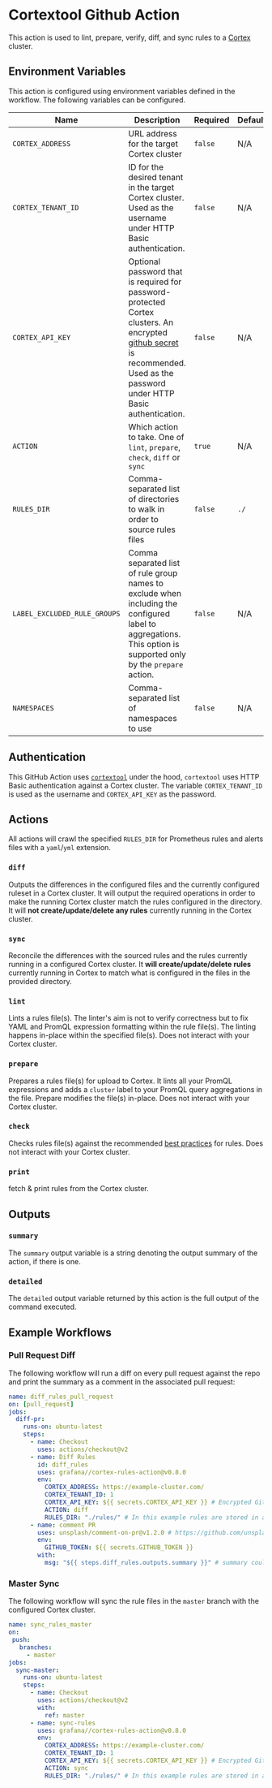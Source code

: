 # Cortextool Github Action

This action is used to lint, prepare, verify, diff, and sync rules to a [Cortex](https://github.com/cortexproject/cortex) cluster.

## Environment Variables

This action is configured using environment variables defined in the workflow. The following variables can be configured.

| Name                         | Description                                                                                                                                                                                                                                | Required | Default |
| ---------------------------- | ------------------------------------------------------------------------------------------------------------------------------------------------------------------------------------------------------------------------------------------ | -------- | ------- |
| `CORTEX_ADDRESS`             | URL address for the target Cortex cluster                                                                                                                                                                                                  | `false`  | N/A     |
| `CORTEX_TENANT_ID`           | ID for the desired tenant in the target Cortex cluster. Used as the username under HTTP Basic authentication.                                                                                                                                                                                     | `false`  | N/A     |
| `CORTEX_API_KEY`             | Optional password that is required for password-protected Cortex clusters. An encrypted [github secret](https://help.github.com/en/actions/automating-your-workflow-with-github-actions/creating-and-using-encrypted-secrets ) is recommended. Used as the password under HTTP Basic authentication. | `false`  | N/A     |
| `ACTION`                     | Which action to take. One of `lint`, `prepare`, `check`, `diff` or `sync`                                                                                                                                                                  | `true`   | N/A     |
| `RULES_DIR`                  | Comma-separated list of directories to walk in order to source rules files                                                                                                                                                                 | `false`  | `./`    |
| `LABEL_EXCLUDED_RULE_GROUPS` | Comma separated list of rule group names to exclude when including the configured label to aggregations. This option is supported only by the `prepare` action.                                                                            | `false`  | N/A     |
| `NAMESPACES`                 | Comma-separated list of namespaces to use                                                                                                                                                                                                  | `false`  | N/A     |

## Authentication

This GitHub Action uses [`cortextool`](https://github.com/grafana/cortex-tools) under the hood, `cortextool` uses HTTP Basic authentication against a Cortex cluster. The variable `CORTEX_TENANT_ID` is used as the username and `CORTEX_API_KEY` as the password.

## Actions

All actions will crawl the specified `RULES_DIR` for Prometheus rules and alerts files with a `yaml`/`yml` extension.

### `diff`

Outputs the differences in the configured files and the currently configured ruleset in a Cortex cluster. It will output the required operations in order to make the running Cortex cluster match the rules configured in the directory. It will **not create/update/delete any rules** currently running in the Cortex cluster.

### `sync`

Reconcile the differences with the sourced rules and the rules currently running in a configured Cortex cluster. It **will create/update/delete rules** currently running in Cortex to match what is configured in the files in the provided directory.

### `lint`

Lints a rules file(s). The linter's aim is not to verify correctness but to fix YAML and PromQL expression formatting within the rule file(s). The linting happens in-place within the specified file(s). Does not interact with your Cortex cluster.

### `prepare`
Prepares a rules file(s) for upload to Cortex. It lints all your PromQL expressions and adds a `cluster` label to your PromQL query aggregations in the file. Prepare modifies the file(s) in-place. Does not interact with your Cortex cluster.

### `check`

Checks rules file(s) against the recommended [best practices](https://prometheus.io/docs/practices/rules/) for rules. Does not interact with your Cortex cluster.

### `print`

fetch & print rules from the Cortex cluster.

## Outputs

### `summary`

The `summary` output variable is a string denoting the output summary of the action, if there is one.

### `detailed`

The `detailed` output variable returned by this action is the full output of the command executed.

## Example Workflows

### Pull Request Diff

The following workflow will run a diff on every pull request against the repo and print the summary as a comment in the associated pull request:

```yaml
name: diff_rules_pull_request
on: [pull_request]
jobs:
  diff-pr:
    runs-on: ubuntu-latest
    steps:
      - name: Checkout
        uses: actions/checkout@v2
      - name: Diff Rules
        id: diff_rules
        uses: grafana//cortex-rules-action@v0.8.0
        env:
          CORTEX_ADDRESS: https://example-cluster.com/
          CORTEX_TENANT_ID: 1
          CORTEX_API_KEY: ${{ secrets.CORTEX_API_KEY }} # Encrypted Github Secret https://help.github.com/en/actions/automating-your-workflow-with-github-actions/creating-and-using-encrypted-secrets
          ACTION: diff
          RULES_DIR: "./rules/" # In this example rules are stored in a rules directory in the repo
      - name: comment PR
        uses: unsplash/comment-on-pr@v1.2.0 # https://github.com/unsplash/comment-on-pr
        env:
          GITHUB_TOKEN: ${{ secrets.GITHUB_TOKEN }}
        with:
          msg: "${{ steps.diff_rules.outputs.summary }}" # summary could be replaced with detailed for a more granular view
```

### Master Sync

The following workflow will sync the rule files in the `master` branch with the configured Cortex cluster.

```yaml
name: sync_rules_master
on:
 push:
   branches:
     - master
jobs:
  sync-master:
    runs-on: ubuntu-latest
    steps:
      - name: Checkout
        uses: actions/checkout@v2
        with:
          ref: master
      - name: sync-rules
        uses: grafana//cortex-rules-action@v0.8.0
        env:
          CORTEX_ADDRESS: https://example-cluster.com/
          CORTEX_TENANT_ID: 1
          CORTEX_API_KEY: ${{ secrets.CORTEX_API_KEY }} # Encrypted Github Secret https://help.github.com/en/actions/automating-your-workflow-with-github-actions/creating-and-using-encrypted-secrets
          ACTION: sync
          RULES_DIR: "./rules/" # In this example rules are stored in a rules directory in the repo
```
